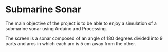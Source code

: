 # Submarine Sonar

The main objective of the project is to be able to enjoy a simulation of a submarine sonar using Arduino and Processing.

The screen is a sonar composed of an angle of 180 degrees divided into 9 parts and arcs in which each arc is 5 cm away from the other.
